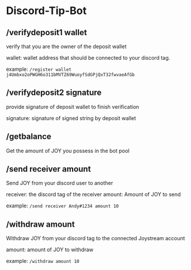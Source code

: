 # Discord-Tip-Bot

## /verifydeposit1 wallet
verify that you are the owner of the deposit wallet

wallet: wallet address that should be connected to your discord tag.

example: `/register wallet j4Umbxo2oPWGH6o311bMVTZ69WuoyfSdGPjQxT32fwvaeAfGb`

## /verifydeposit2 signature
provide signature of deposit wallet to finish verification

signature: signature of signed string by deposit wallet

## /getbalance
Get the amount of JOY you possess in the bot pool

## /send receiver amount
Send JOY from your discord user to another

receiver: the discord tag of the receiver
amount: Amount of JOY to send

example: `/send receiver Andy#1234 amount 10`

## /withdraw amount
Withdraw JOY from your discord tag to the connected Joystream account

amount: amount of JOY to withdraw

example: `/withdraw amount 10`

